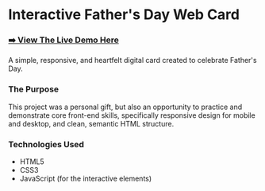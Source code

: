 # Interactive Father's Day Web Card

### [➡️ View The Live Demo Here](https://bilbanzania.github.io/Fathers-Day-Web-Card/)

A simple, responsive, and heartfelt digital card created to celebrate Father's Day.

### The Purpose

This project was a personal gift, but also an opportunity to practice and demonstrate core front-end skills, specifically responsive design for mobile and desktop, and clean, semantic HTML structure.

### Technologies Used
* HTML5
* CSS3
* JavaScript (for the interactive elements)
